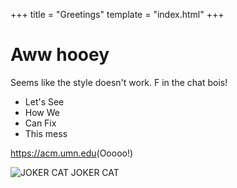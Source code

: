 +++
title = "Greetings"
template = "index.html"
+++

# Aww hooey
Seems like the style doesn't work. F in the chat bois!

- Let's See
- How We
- Can Fix
- This mess

<https://acm.umn.edu>(Ooooo!)

![JOKER CAT JOKER CAT](/images/jokercat.jpg)